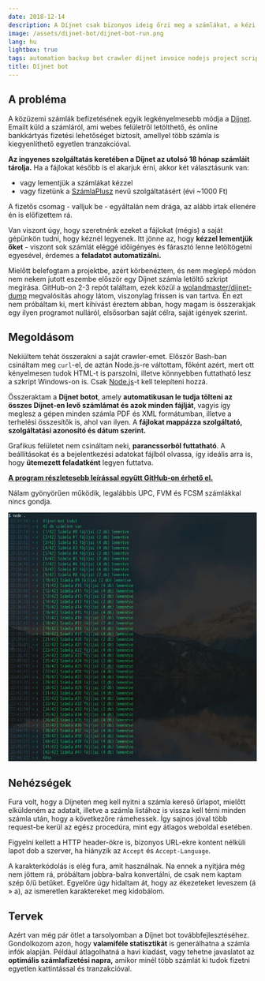 ```yaml
---
date: 2018-12-14
description: A Díjnet csak bizonyos ideig őrzi meg a számlákat, a kézi lementés pedig fárasztó dolog. Szerencsére a feladat könnyen automatizálható, írtam rá egy szkriptet Node.js-ben. :)
image: /assets/dijnet-bot/dijnet-bot-run.png
lang: hu
lightbox: true
tags: automation backup bot crawler díjnet invoice nodejs project script
title: Díjnet bot
---
```


## A probléma

A közüzemi számlák befizetésének egyik legkényelmesebb módja a [Díjnet](https://www.dijnet.hu/). Emailt küld a számláról, ami webes felületről letölthető, és online bankkártyás fizetési lehetőséget biztosít, amellyel több számla is kiegyenlíthető egyetlen tranzakcióval.

**Az ingyenes szolgáltatás keretében a Díjnet az utolsó 18 hónap számláit tárolja.** Ha a fájlokat később is el akarjuk érni, akkor két választásunk van:

-   vagy lementjük a számlákat kézzel
-   vagy fizetünk a [SzámlaPlusz](https://www.dijnet.hu/ekonto/docs/hu/szamlaplusz_tajekoztato.pdf) nevű szolgáltatásért (évi ~1000 Ft)

A fizetős csomag - valljuk be - egyáltalán nem drága, az alább írtak ellenére én is előfizettem rá.

Van viszont úgy, hogy szeretnénk ezeket a fájlokat (mégis) a saját gépünkön tudni, hogy kéznél legyenek. Itt jönne az, hogy **kézzel lementjük őket** - viszont sok számlát eléggé időigényes és fárasztó lenne letöltögetni egyesével, érdemes a **feladatot automatizálni.**

Mielőtt belefogtam a projektbe, azért körbenéztem, és nem meglepő módon nem nekem jutott eszembe először egy Díjnet számla letöltő szkript megírása. GitHub-on 2-3 repót találtam, ezek közül a [wolandmaster/dijnet-dump](https://github.com/wolandmaster/dijnet-dump) megvalósítás ahogy látom, viszonylag frissen is van tartva. Én ezt nem próbáltam ki, mert kihívást éreztem abban, hogy magam is összerakjak egy ilyen programot nulláról, elsősorban saját célra, saját igények szerint.

## Megoldásom

Nekiültem tehát összerakni a saját crawler-emet. Először Bash-ban csináltam meg `curl`-el, de aztán Node.js-re váltottam, főként azért, mert ott kényelmesen tudok HTML-t is parszolni, illetve könnyebben futtatható lesz a szkript Windows-on is. Csak [Node.js](https://nodejs.org/en/)-t kell telepíteni hozzá.

Összeraktam a **Díjnet botot**, amely **automatikusan le tudja tölteni az összes Díjnet-en levő számlámat és azok minden fájlját**, vagyis így meglesz a gépen minden számla PDF és XML formátumban, illetve a terhelési összesítők is, ahol van ilyen. A **fájlokat mappázza szolgáltató, szolgáltatási azonosító és dátum szerint.**

Grafikus felületet nem csináltam neki, **parancssorból futtatható**. A beállításokat és a bejelentkezési adatokat fájlból olvassa, így ideális arra is, hogy **ütemezett feladatként** legyen futtatva.

**[A program részletesebb leírással együtt GitHub-on érhető el.](https://github.com/juzraai/dijnet-bot/)**

Nálam gyönyörűen működik, legalábbis UPC, FVM és FCSM számlákkal nincs gondja.

[![Díjnet bot futás](/assets/dijnet-bot/dijnet-bot-run.png)](/assets/dijnet-bot/dijnet-bot-run.png)

## Nehézségek

Fura volt, hogy a Díjneten meg kell nyitni a számla kereső űrlapot, mielőtt elküldeném az adatait, illetve a számla listához is vissza kell térni minden számla után, hogy a következőre rámehessek. Így sajnos jóval több request-be kerül az egész procedúra, mint egy átlagos weboldal esetében.

Figyelni kellett a HTTP header-ökre is, bizonyos URL-ekre kontent nélküli lapot dob a szerver, ha hiányzik az `Accept` és `Accept-Language`.

A karakterkódolás is elég fura, amit használnak. Na ennek a nyitjára még nem jöttem rá, próbáltam jobbra-balra konvertálni, de csak nem kaptam szép ő/ű betűket. Egyelőre úgy hidaltam át, hogy az ékezeteket leveszem (á &raquo; a), az ismeretlen karaktereket meg kidobálom.

## Tervek

Azért van még pár ötlet a tarsolyomban a Díjnet bot továbbfejlesztéséhez. Gondolkozom azon, hogy **valamiféle statisztikát** is generálhatna a számla infók alapján. Például átlagolhatná a havi kiadást, vagy tehetne javaslatot az **optimális számlafizetési napra,** amikor minél több számlát ki tudok fizetni egyetlen kattintással és tranzakcióval.
